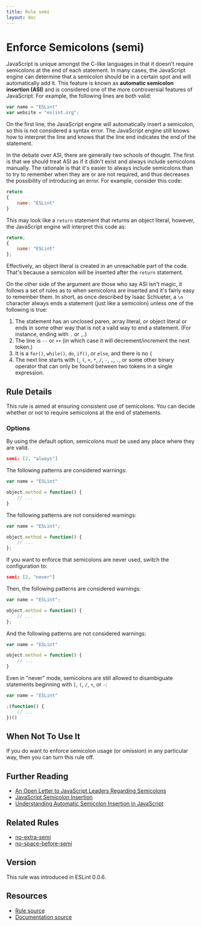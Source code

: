 ```yaml
---
title: Rule semi
layout: doc
---
```

<!-- Note: No pull requests accepted for this file. See README.md in the root directory for details. -->
# Enforce Semicolons (semi)

JavaScript is unique amongst the C-like languages in that it doesn't require semicolons at the end of each statement. In many cases, the JavaScript engine can determine that a semicolon should be in a certain spot and will automatically add it. This feature is known as **automatic semicolon insertion (ASI)** and is considered one of the more controversial features of JavaScript. For example, the following lines are both valid:

```js
var name = "ESLint"
var website = "eslint.org";
```

On the first line, the JavaScript engine will automatically insert a semicolon, so this is not considered a syntax error. The JavaScript engine still knows how to interpret the line and knows that the line end indicates the end of the statement.

In the debate over ASI, there are generally two schools of thought. The first is that we should treat ASI as if it didn't exist and always include semicolons manually. The rationale is that it's easier to always include semicolons than to try to remember when they are or are not required, and thus decreases the possibility of introducing an error. For example, consider this code:

```js
return
{
    name: "ESLint"
}
```

This may look like a `return` statement that returns an object literal, however, the JavaScript engine will interpret this code as:

```js
return;
{
    name: "ESLint"
};
```

Effectively, an object literal is created in an unreachable part of the code. That's because a semicolon will be inserted after the `return` statement.

On the other side of the argument are those who say ASI isn't magic, it follows a set of rules as to when semicolons are inserted and it's fairly easy to remember them. In short, as once described by Isaac Schlueter, a `\n` character always ends a statement (just like a semicolon) unless one of the following is true:

1. The statement has an unclosed paren, array literal, or object literal or ends in some other way that is not a valid way to end a statement. (For instance, ending with `.` or `,`.)
1. The line is `--` or `++` (in which case it will decrement/increment the next token.)
1. It is a `for()`, `while()`, `do`, `if()`, or `else`, and there is no `{`
1. The next line starts with `[`, `(`, `+`, `*`, `/`, `-`, `,`, `.`, or some other binary operator that can only be found between two tokens in a single expression.

## Rule Details

This rule is aimed at ensuring consistent use of semicolons. You can decide whether or not to require semicolons at the end of statements.

### Options

By using the default option, semicolons must be used any place where they are valid.

```json
semi: [2, "always"]
```

The following patterns are considered warnings:

```js
var name = "ESLint"

object.method = function() {
    // ...
}
```

The following patterns are not considered warnings:

```js
var name = "ESLint";

object.method = function() {
    // ...
};
```

If you want to enforce that semicolons are never used, switch the configuration to:

```json
semi: [2, "never"]
```

Then, the following patterns are considered warnings:

```js
var name = "ESLint";

object.method = function() {
    // ...
};
```

And the following patterns are not considered warnings:

```js
var name = "ESLint"

object.method = function() {
    // ...
}
```

Even in "never" mode, semicolons are still allowed to disambiguate statements beginning with `[`, `(`, `/`, `+`, or `-`:

```js
var name = "ESLint"

;(function() {
    // ...
})()
```

## When Not To Use It

If you do want to enforce semicolon usage (or omission) in any particular way, then you can turn this rule off.

## Further Reading

* [An Open Letter to JavaScript Leaders Regarding Semicolons](http://blog.izs.me/post/2353458699/an-open-letter-to-javascript-leaders-regarding)
* [JavaScript Semicolon Insertion](http://inimino.org/~inimino/blog/javascript_semicolons)
* [Understanding Automatic Semicolon Insertion in JavaScript](http://jamesallardice.com/understanding-automatic-semi-colon-insertion-in-javascript/)

## Related Rules

* [no-extra-semi](no-extra-semi)
* [no-space-before-semi](no-space-before-semi)

## Version

This rule was introduced in ESLint 0.0.6.

## Resources

* [Rule source](https://github.com/eslint/eslint/tree/master/lib/rules/semi.js)
* [Documentation source](https://github.com/eslint/eslint/tree/master/docs/rules/semi.md)

